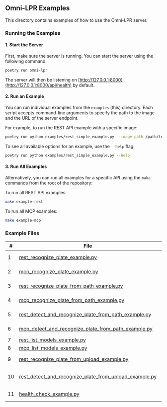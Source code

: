 ## Omni-LPR Examples

This directory contains examples of how to use the Omni-LPR server.

### Running the Examples

#### 1. Start the Server

First, make sure the server is running.
You can start the server using the following command:

```bash
poetry run omni-lpr
```

The server will then be listening on [http://127.0.0.1:8000](http://127.0.0.1:8000/api/health) by default.

#### 2. Run an Example

You can run individual examples from the `examples` (this) directory.
Each script accepts command-line arguments to specify the path to the image and the URL of the server endpoint.

For example, to run the REST API example with a specific image:

```bash
poetry run python examples/rest_simple_example.py --image-path /path/to/your/image.png
```

To see all available options for an example, use the `--help` flag:

```bash
poetry run python examples/rest_simple_example.py --help
```

#### 3. Run All Examples

Alternatively, you can run all examples for a specific API using the `make` commands from the root of the repository:

To run all REST API examples:

```bash
make example-rest
```

To run all MCP examples:

```bash
make example-mcp
```

### Example Files

| # | File                                                                                                         | Description                                              |
|---|--------------------------------------------------------------------------------------------------------------|----------------------------------------------------------|
| 1 | [rest_recognize_plate_example.py](rest_recognize_plate_example.py)                                           | REST example for `recognize_plate` (base64 image).       |
| 2 | [mcp_recognize_plate_example.py](mcp_recognize_plate_example.py)                                             | MCP example for `recognize_plate` (base64 image).        |
| 3 | [rest_recognize_plate_from_path_example.py](rest_recognize_plate_from_path_example.py)                       | REST example for `recognize_plate_from_path`.            |
| 4 | [mcp_recognize_plate_from_path_example.py](mcp_recognize_plate_from_path_example.py)                         | MCP example for `recognize_plate_from_path`.             |
| 5 | [rest_detect_and_recognize_plate_from_path_example.py](rest_detect_and_recognize_plate_from_path_example.py) | REST example for `detect_and_recognize_plate_from_path`. |
| 6 | [mcp_detect_and_recognize_plate_from_path_example.py](mcp_detect_and_recognize_plate_from_path_example.py)   | MCP example for `detect_and_recognize_plate_from_path`.  |
| 7 | [rest_list_models_example.py](rest_list_models_example.py)                                                   | REST example for `list_models`.                          |
| 8 | [mcp_list_models_example.py](mcp_list_models_example.py)                                                     | MCP example for `list_models`.                           |
| 9 | [rest_recognize_plate_from_upload_example.py](rest_recognize_plate_from_upload_example.py)                   | REST example for `recognize_plate` (file upload).        |
| 10| [rest_detect_and_recognize_plate_from_upload_example.py](rest_detect_and_recognize_plate_from_upload_example.py)| REST example for `detect_and_recognize_plate` (file upload). |
| 11| [health_check_example.py](health_check_example.py)                                                           | Example for checking the server's health status.         |
